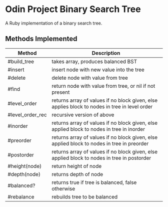 # Odin Project Binary Search Tree

A Ruby implementation of a binary search tree. 

## Methods Implemented

| Method | Description |
| -- | -- |
| #build_tree | takes array, produces balanced BST |
| #insert | insert node with new value into the tree |
| #delete | delete node with value from tree |
| #find | return node with value from tree, or nil if not present |
| #level_order | returns array of values if no block given, else applies block to nodes in tree in level order |
| #level_order_rec | recursive version of above |
| #inorder | returns array of values if no block given, else applied block to nodes in tree in inorder |
| #preorder | returns array of values if no block given, else applied block to nodes in tree in preorder |
| #postorder | returns array of values if no block given, else applied block to nodes in tree in postorder |
| #height(node) | return height of node |
| #depth(node) | returns depth of node | 
| #balanced? | returns true if tree is balanced, false otherwise |
| #rebalance | rebuilds tree to be balanced | 